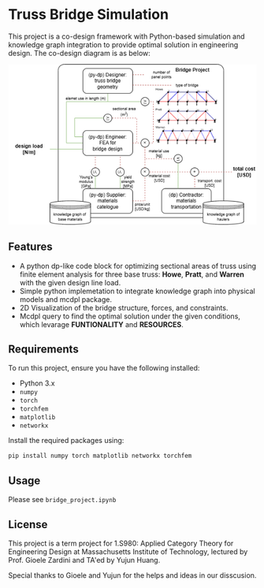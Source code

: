 
# Truss Bridge Simulation

This project is a co-design framework with Python-based simulation and knowledge graph integration to provide optimal solution in engineering design. The co-design diagram is as below:

![co-design diagram](project.drawio.png)


## Features

- A python dp-like code block for optimizing sectional areas of truss using finite element analysis for three base truss: **Howe**, **Pratt**, and **Warren** with the given design line load.
- Simple python implemetation to integrate knowledge graph into physical models and mcdpl package.
- 2D Visualization of the bridge structure, forces, and constraints.
- Mcdpl query to find the optimal solution under the given conditions, which levarage  **FUNTIONALITY** and **RESOURCES**.

## Requirements

To run this project, ensure you have the following installed:
- Python 3.x
- `numpy`
- `torch`
- `torchfem`
- `matplotlib`
- `networkx`

Install the required packages using:
```bash
pip install numpy torch matplotlib networkx torchfem
```

## Usage

Please see `bridge_project.ipynb`


## License

This project is a term project for 1.S980: Applied Category Theory for Engineering Design at Massachusetts Institute of Technology, lectured by Prof. Gioele Zardini and TA'ed by  Yujun Huang.

Special thanks to Gioele and Yujun for the helps and ideas in our disscusion. 
